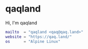 # qaqland

Hi, I'm qaqland

```lua
mailto  = "qaqland <qaq@qaq.land>"
website = "https://qaq.land/"
os      = "Alpine Linux"
```

